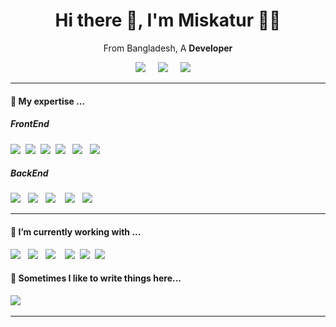<h1 align='center'> Hi there 👋, I'm Miskatur 🧛‍♂️</h1>

<p align='center'>
 From Bangladesh, A <b> Developer</b> 
</p>

<!-- <p align='center'>
  <a href="#"><img src="https://visitor-badge.glitch.me/badge?page_id=StefanyVasc.StefanyVasc"></a>
</p> -->


<p align='center'>
  <a href="https://twitter.com/Rahmn_misk"><img src="https://img.shields.io/badge/twitter-%231DA1F2.svg?&style=for-the-badge&logo=twitter&logoColor=white" /></a>&nbsp;&nbsp;&nbsp;&nbsp;
  <a href="mailto:mdrahmanmiskatur@gmail.com?subject=Olá%20Stefany"><img src="https://img.shields.io/badge/gmail-%23D14836.svg?&style=for-the-badge&logo=gmail&logoColor=white" /></a>&nbsp;&nbsp;&nbsp;&nbsp;
  <a href="linkedin.com/in/miskaturrahman/">
  <img src="https://img.shields.io/badge/linkedin-%230077B5.svg?&style=for-the-badge&logo=linkedin&logoColor=white" /></a>&nbsp;&nbsp;&nbsp;&nbsp;
</p>


<hr>


<!--
**StefanyVasc/StefanyVasc** is a ✨ _special_ ✨ repository because its `README.md` (this file) appears on your GitHub profile.

Here are some ideas to get you started:

- 🔭 I’m currently working on ...
- 🌱 I’m currently learning ...
- 👯 I’m looking to collaborate on ...
- 🤔 I’m looking for help with ...
- 💬 Ask me about ...
- 📫 How to reach me: ...
- 😄 Pronouns: ...
- ⚡ Fun fact: ...
-->




<h4> 🔭 My expertise ...</h4>


<h5> FrontEnd</h5>
<p >
  <img src="https://img.shields.io/badge/html5%20-%23e34f26.svg?&style=for-the-badge&logo=html5&logoColor=white" />&nbsp;&nbsp;<img src="https://img.shields.io/badge/css3%20-%7952B3.svg?&style=for-the-badge&logo=css3&logoColor=white" />&nbsp;&nbsp;<img src="https://img.shields.io/badge/bootstrap%20-%230769ad.svg?&style=for-the-badge&logo=bootstrap&logoColor=white" />&nbsp;&nbsp;<img src="https://img.shields.io/badge/javascript%20-%23F7DF1E.svg?&style=for-the-badge&logo=javascript&logoColor=white" />&nbsp;&nbsp; <img src="https://img.shields.io/badge/react%20-%2361DAFB.svg?&style=for-the-badge&logo=react&logoColor=white" />&nbsp;&nbsp;&nbsp;<img src="https://img.shields.io/badge/material_ui%20-%23c21325.svg?&style=for-the-badge&logo=material_ui&logoColor=white" />&nbsp;&nbsp;&nbsp;
</p>


<h5>BackEnd</h5>
<p>
  <img src="https://img.shields.io/badge/node.js%20-%23339933.svg?&style=for-the-badge&logo=node.js&logoColor=white" />&nbsp;&nbsp;&nbsp;<img src="https://img.shields.io/badge/mongoDB%20-%2300979d.svg?&style=for-the-badge&logo=mongoDB&logoColor=white" />&nbsp;&nbsp;&nbsp;<img src="https://img.shields.io/badge/api%20-%23000000.svg?&style=for-the-badge&logo=api&logoColor=white" />&nbsp;&nbsp;&nbsp;
  <img src="https://img.shields.io/badge/express%20-%234d97ff.svg?&style=for-the-badge&logo=express&logoColor=white"/>&nbsp;&nbsp;&nbsp;<img src="https://img.shields.io/badge/firebase%20-%23e34f26.svg?&style=for-the-badge&logo=firebase&logoColor=white" />&nbsp;&nbsp;
</p>

<hr>

<h4>🌱 I’m currently working with ...</h4>
<p >
 <img src="https://img.shields.io/badge/python%20-%23c21325.svg?&style=for-the-badge&logo=python&logoColor=white" />&nbsp;&nbsp;&nbsp;<img src="https://img.shields.io/badge/flutter%20-%23339933.svg?&style=for-the-badge&logo=flutter&logoColor=white" />&nbsp;&nbsp;&nbsp;<img src="https://img.shields.io/badge/typescript-%230077B5.svg?&style=for-the-badge&logo=typescript&logoColor=white" />&nbsp;&nbsp;&nbsp;&nbsp<img src="https://img.shields.io/badge/django%20-%23e34f26.svg?&style=for-the-badge&logo=django&logoColor=white" />&nbsp;&nbsp;<img src="https://img.shields.io/badge/react_native%20-%23F7DF1E.svg?&style=for-the-badge&logo=react_native&logoColor=white" />&nbsp;&nbsp;<img src="https://img.shields.io/badge/dart%20-%2361DAFB.svg?&style=for-the-badge&logo=dart&logoColor=white" />&nbsp;&nbsp;&nbsp;
</p>


<p align='right'>
<h4>💬 Sometimes I like to write things here...</h4>
  <a href="https://medium.com/@rahmnmiskatur"><img src="https://img.shields.io/badge/medium-%2312100E.svg?&style=for-the-badge&logo=medium&logoColor=white" /></a>&nbsp;&nbsp;&nbsp;
</p>


<hr>

<br>
<!--
<p align="right">
  <a href="https://open.spotify.com/playlist/2w8GYqYdH6ve3g0nGcJcgE?si=7bCl8yynR2Saz4VPR6mDXQ"><img src="https://img.shields.io/badge/spotify-%231ED760.svg?&style=for-the-badge&logo=spotify&logoColor=white" /></a>&nbsp;&nbsp;&nbsp;
  <a href="steamcommunity.com/id/SteVasc/"><img src="https://img.shields.io/badge/Steam-%23000000.svg?&style=for-the-badge&logo=steam&logoColor=white" /></a>&nbsp;&nbsp;&nbsp;
  <h5 align="right">🎮 To have fun and spend time...</h5>
</p>-->



